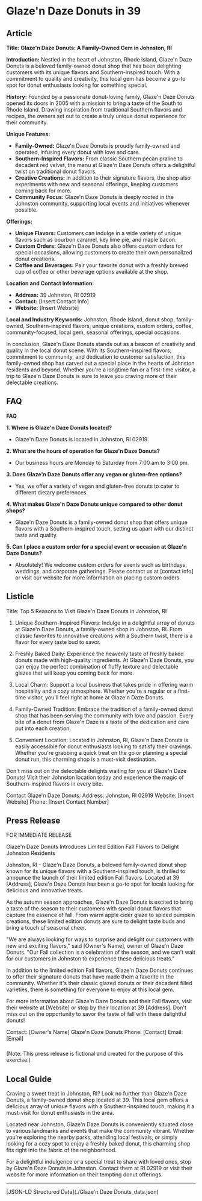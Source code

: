 # Glaze'n Daze Donuts in 39

## Article
**Title: Glaze'n Daze Donuts: A Family-Owned Gem in Johnston, RI**

**Introduction:**
Nestled in the heart of Johnston, Rhode Island, Glaze'n Daze Donuts is a beloved family-owned donut shop that has been delighting customers with its unique flavors and Southern-inspired touch. With a commitment to quality and creativity, this local gem has become a go-to spot for donut enthusiasts looking for something special.

**History:**
Founded by a passionate donut-loving family, Glaze'n Daze Donuts opened its doors in 2005 with a mission to bring a taste of the South to Rhode Island. Drawing inspiration from traditional Southern flavors and recipes, the owners set out to create a truly unique donut experience for their community.

**Unique Features:**
- **Family-Owned:** Glaze'n Daze Donuts is proudly family-owned and operated, infusing every donut with love and care.
- **Southern-Inspired Flavors:** From classic Southern pecan praline to decadent red velvet, the menu at Glaze'n Daze Donuts offers a delightful twist on traditional donut flavors.
- **Creative Creations:** In addition to their signature flavors, the shop also experiments with new and seasonal offerings, keeping customers coming back for more.
- **Community Focus:** Glaze'n Daze Donuts is deeply rooted in the Johnston community, supporting local events and initiatives whenever possible.

**Offerings:**
- **Unique Flavors:** Customers can indulge in a wide variety of unique flavors such as bourbon caramel, key lime pie, and maple bacon.
- **Custom Orders:** Glaze'n Daze Donuts also offers custom orders for special occasions, allowing customers to create their own personalized donut creations.
- **Coffee and Beverages:** Pair your favorite donut with a freshly brewed cup of coffee or other beverage options available at the shop.

**Location and Contact Information:**
- **Address:** 39 Johnston, RI 02919
- **Contact:** [Insert Contact Info]
- **Website:** [Insert Website]

**Local and Industry Keywords:**
Johnston, Rhode Island, donut shop, family-owned, Southern-inspired flavors, unique creations, custom orders, coffee, community-focused, local gem, seasonal offerings, special occasions.

In conclusion, Glaze'n Daze Donuts stands out as a beacon of creativity and quality in the local donut scene. With its Southern-inspired flavors, commitment to community, and dedication to customer satisfaction, this family-owned shop has carved out a special place in the hearts of Johnston residents and beyond. Whether you're a longtime fan or a first-time visitor, a trip to Glaze'n Daze Donuts is sure to leave you craving more of their delectable creations.

## FAQ
**FAQ**

**1. Where is Glaze'n Daze Donuts located?**
   - Glaze'n Daze Donuts is located in Johnston, RI 02919.

**2. What are the hours of operation for Glaze'n Daze Donuts?**
   - Our business hours are Monday to Saturday from 7:00 am to 3:00 pm.

**3. Does Glaze'n Daze Donuts offer any vegan or gluten-free options?**
   - Yes, we offer a variety of vegan and gluten-free donuts to cater to different dietary preferences.

**4. What makes Glaze'n Daze Donuts unique compared to other donut shops?**
   - Glaze'n Daze Donuts is a family-owned donut shop that offers unique flavors with a Southern-inspired touch, setting us apart with our distinct taste and quality.

**5. Can I place a custom order for a special event or occasion at Glaze'n Daze Donuts?**
   - Absolutely! We welcome custom orders for events such as birthdays, weddings, and corporate gatherings. Please contact us at [contact info] or visit our website for more information on placing custom orders.

## Listicle
Title: Top 5 Reasons to Visit Glaze'n Daze Donuts in Johnston, RI

1. Unique Southern-Inspired Flavors: Indulge in a delightful array of donuts at Glaze'n Daze Donuts, a family-owned shop in Johnston, RI. From classic favorites to innovative creations with a Southern twist, there is a flavor for every taste bud to savor.

2. Freshly Baked Daily: Experience the heavenly taste of freshly baked donuts made with high-quality ingredients. At Glaze'n Daze Donuts, you can enjoy the perfect combination of fluffy texture and delectable glazes that will keep you coming back for more.

3. Local Charm: Support a local business that takes pride in offering warm hospitality and a cozy atmosphere. Whether you're a regular or a first-time visitor, you'll feel right at home at Glaze'n Daze Donuts.

4. Family-Owned Tradition: Embrace the tradition of a family-owned donut shop that has been serving the community with love and passion. Every bite of a donut from Glaze'n Daze is a taste of the dedication and care put into each creation.

5. Convenient Location: Located in Johnston, RI, Glaze'n Daze Donuts is easily accessible for donut enthusiasts looking to satisfy their cravings. Whether you're grabbing a quick treat on the go or planning a special donut run, this charming shop is a must-visit destination.

Don't miss out on the delectable delights waiting for you at Glaze'n Daze Donuts! Visit their Johnston location today and experience the magic of Southern-inspired flavors in every bite.

Contact Glaze'n Daze Donuts:
Address: Johnston, RI 02919
Website: [Insert Website]
Phone: [Insert Contact Number]

## Press Release
FOR IMMEDIATE RELEASE

Glaze'n Daze Donuts Introduces Limited Edition Fall Flavors to Delight Johnston Residents

Johnston, RI - Glaze'n Daze Donuts, a beloved family-owned donut shop known for its unique flavors with a Southern-inspired touch, is thrilled to announce the launch of their limited edition Fall flavors. Located at 39 [Address], Glaze'n Daze Donuts has been a go-to spot for locals looking for delicious and innovative treats.

As the autumn season approaches, Glaze'n Daze Donuts is excited to bring a taste of the season to their customers with special donut flavors that capture the essence of fall. From warm apple cider glaze to spiced pumpkin creations, these limited edition donuts are sure to delight taste buds and bring a touch of seasonal cheer.

"We are always looking for ways to surprise and delight our customers with new and exciting flavors," said [Owner's Name], owner of Glaze'n Daze Donuts. "Our Fall collection is a celebration of the season, and we can't wait for our customers in Johnston to experience these delicious treats."

In addition to the limited edition Fall flavors, Glaze'n Daze Donuts continues to offer their signature donuts that have made them a favorite in the community. Whether it's their classic glazed donuts or their decadent filled varieties, there is something for everyone to enjoy at this local gem.

For more information about Glaze'n Daze Donuts and their Fall flavors, visit their website at [Website] or stop by their location at 39 [Address]. Don't miss out on the opportunity to savor the taste of fall with these delightful donuts!

Contact:
[Owner's Name]
Glaze'n Daze Donuts
Phone: [Contact]
Email: [Email]

###

(Note: This press release is fictional and created for the purpose of this exercise.)

## Local Guide
Craving a sweet treat in Johnston, RI? Look no further than Glaze'n Daze Donuts, a family-owned donut shop located at 39. This local gem offers a delicious array of unique flavors with a Southern-inspired touch, making it a must-visit for donut enthusiasts in the area.

Located near Johnston, Glaze'n Daze Donuts is conveniently situated close to various landmarks and events that make the community vibrant. Whether you're exploring the nearby parks, attending local festivals, or simply looking for a cozy spot to enjoy a freshly baked donut, this charming shop fits right into the fabric of the neighborhood.

For a delightful indulgence or a special treat to share with loved ones, stop by Glaze'n Daze Donuts in Johnston. Contact them at RI 02919 or visit their website for more information on their tempting donut offerings.


---

[JSON-LD Structured Data](./Glaze'n Daze Donuts_data.json)
